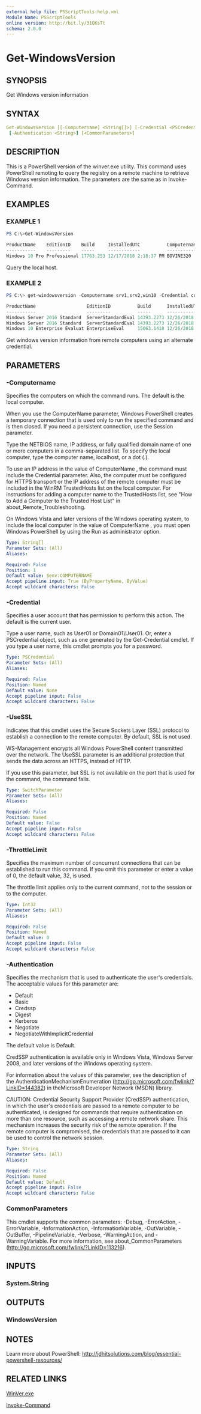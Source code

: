 ```yaml
---
external help file: PSScriptTools-help.xml
Module Name: PSScriptTools
online version: http://bit.ly/31QKsTt
schema: 2.0.0
---
```


# Get-WindowsVersion

## SYNOPSIS

Get Windows version information

## SYNTAX

```yaml
Get-WindowsVersion [[-Computername] <String[]>] [-Credential <PSCredential>] [-UseSSL] [-ThrottleLimit <Int32>]
 [-Authentication <String>] [<CommonParameters>]
```

## DESCRIPTION

This is a PowerShell version of the winver.exe utility. This command uses PowerShell remoting to query the registry on a remote machine to retrieve Windows version information. The parameters are the same as in Invoke-Command.

## EXAMPLES

### EXAMPLE 1

```powershell
PS C:\>Get-WindowsVersion

ProductName    EditionID    Build     InstalledUTC          Computername
-----------    ---------    -----     ------------          ------------
Windows 10 Pro Professional 17763.253 12/17/2018 2:18:37 PM BOVINE320

```

Query the local host.

### EXAMPLE 2

```powershell
PS C:\> get-windowsversion -Computername srv1,srv2,win10 -Credential company\artd

ProductName                   EditionID          Build      InstalledUTC          Computername
-----------                   ---------          -----      ------------          ------------
Windows Server 2016 Standard  ServerStandardEval 14393.2273 12/26/2018 4:08:07 PM SRV2
Windows Server 2016 Standard  ServerStandardEval 14393.2273 12/26/2018 4:07:25 PM SRV1
Windows 10 Enterprise Evaluat EnterpriseEval     15063.1418 12/26/2018 4:08:11 PM WIN10
```

Get windows version information from remote computers using an alternate credential.

## PARAMETERS

### -Computername

Specifies the computers on which the command runs. The default is the local computer.

When you use the ComputerName parameter, Windows PowerShell creates a temporary connection that is used only to run the specified command and is then closed. If you need a persistent connection, use the Session parameter.

Type the NETBIOS name, IP address, or fully qualified domain name of one or more computers in a comma-separated list. To specify the local computer, type the computer name, localhost, or a dot (.).

To use an IP address in the value of ComputerName , the command must include the Credential parameter. Also, the computer must be configured for HTTPS transport or the IP address of the remote computer must be included in the WinRM TrustedHosts list on the local computer. For instructions for adding a computer name to the TrustedHosts list, see "How to Add a Computer to the Trusted Host List" in about_Remote_Troubleshooting.

On Windows Vista and later versions of the Windows operating system, to include the local computer in the value of ComputerName , you must open Windows PowerShell by using the Run as administrator option.

```yaml
Type: String[]
Parameter Sets: (All)
Aliases:

Required: False
Position: 1
Default value: $env:COMPUTERNAME
Accept pipeline input: True (ByPropertyName, ByValue)
Accept wildcard characters: False
```

### -Credential

Specifies a user account that has permission to perform this action. The default is the current user.

Type a user name, such as User01 or Domain01\User01. Or, enter a PSCredential object, such as one generated by the Get-Credential cmdlet.
If you type a user name, this cmdlet prompts you for a password.

```yaml
Type: PSCredential
Parameter Sets: (All)
Aliases:

Required: False
Position: Named
Default value: None
Accept pipeline input: False
Accept wildcard characters: False
```

### -UseSSL

Indicates that this cmdlet uses the Secure Sockets Layer (SSL) protocol to establish a connection to the remote computer. By default, SSL is not used.

WS-Management encrypts all Windows PowerShell content transmitted over the network. The UseSSL parameter is an additional protection that sends the data across an HTTPS, instead of HTTP.

If you use this parameter, but SSL is not available on the port that is used for the command, the command fails.

```yaml
Type: SwitchParameter
Parameter Sets: (All)
Aliases:

Required: False
Position: Named
Default value: False
Accept pipeline input: False
Accept wildcard characters: False
```

### -ThrottleLimit

Specifies the maximum number of concurrent connections that can be established to run this command. If you omit this parameter or enter a value of 0, the default value, 32, is used.

The throttle limit applies only to the current command, not to the session or to the computer.

```yaml
Type: Int32
Parameter Sets: (All)
Aliases:

Required: False
Position: Named
Default value: 0
Accept pipeline input: False
Accept wildcard characters: False
```

### -Authentication

Specifies the mechanism that is used to authenticate the user's credentials. The acceptable values for this parameter are:

- Default
- Basic
- Credssp
- Digest
- Kerberos
- Negotiate
- NegotiateWithImplicitCredential

The default value is Default.

CredSSP authentication is available only in Windows Vista, Windows Server 2008, and later versions of the Windows operating system.

For information about the values of this parameter, see the description of the AuthenticationMechanismEnumeration (http://go.microsoft.com/fwlink/?LinkID=144382) in theMicrosoft Developer Network (MSDN) library.

CAUTION: Credential Security Support Provider (CredSSP) authentication, in which the user's credentials are passed to a remote computer to be authenticated, is designed for commands that require authentication on more than one resource, such as accessing a remote network share.
This mechanism increases the security risk of the remote operation. If the remote computer is compromised, the credentials that are passed to it can be used to control the network session.

```yaml
Type: String
Parameter Sets: (All)
Aliases:

Required: False
Position: Named
Default value: Default
Accept pipeline input: False
Accept wildcard characters: False
```

### CommonParameters

This cmdlet supports the common parameters: -Debug, -ErrorAction, -ErrorVariable, -InformationAction, -InformationVariable, -OutVariable, -OutBuffer, -PipelineVariable, -Verbose, -WarningAction, and -WarningVariable.
For more information, see about_CommonParameters (http://go.microsoft.com/fwlink/?LinkID=113216).

## INPUTS

### System.String

## OUTPUTS

### WindowsVersion

## NOTES

Learn more about PowerShell: http://jdhitsolutions.com/blog/essential-powershell-resources/

## RELATED LINKS

[WinVer.exe]()

[Invoke-Command]()
